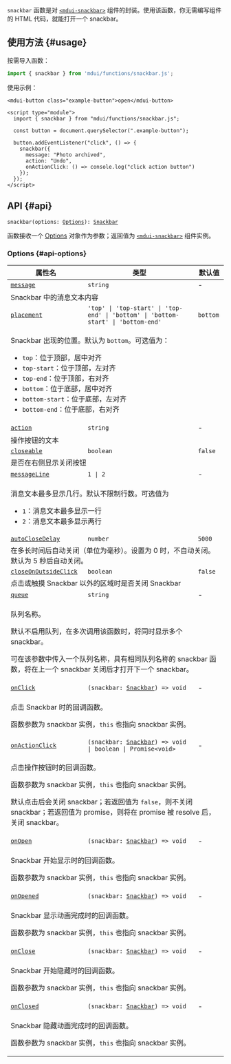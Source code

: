 `snackbar` 函数是对 [`<mdui-snackbar>`](/zh-cn/docs/2/components/snackbar) 组件的封装。使用该函数，你无需编写组件的 HTML 代码，就能打开一个 snackbar。

## 使用方法 {#usage}

按需导入函数：

```js
import { snackbar } from 'mdui/functions/snackbar.js';
```

使用示例：

```html,example
<mdui-button class="example-button">open</mdui-button>

<script type="module">
  import { snackbar } from "mdui/functions/snackbar.js";

  const button = document.querySelector(".example-button");

  button.addEventListener("click", () => {
    snackbar({
      message: "Photo archived",
      action: "Undo",
      onActionClick: () => console.log("click action button")
    });
  });
</script>
```

## API {#api}

<pre><code class="nohighlight">snackbar(options: <a href="#api-options">Options</a>): <a href="/zh-cn/docs/2/components/snackbar">Snackbar</a></code></pre>

函数接收一个 [Options](#api-options) 对象作为参数；返回值为 [`<mdui-snackbar>`](/zh-cn/docs/2/components/snackbar) 组件实例。

### Options {#api-options}

<table>
  <thead>
    <tr>
      <th>属性名</th>
      <th>类型</th>
      <th>默认值</th>
    </tr>
  </thead>
  <tbody>
    <tr id="options-message">
      <td><a href="#options-message"><code>message</code></a></td>
      <td><code>string</code></td>
      <td>-</td>
    </tr>
    <tr>
      <td colspan="3">Snackbar 中的消息文本内容</td>
    </tr>
    <tr id="options-placement">
      <td><a href="#options-placement"><code>placement</code></a></td>
      <td><code>'top' | 'top-start' | 'top-end' | 'bottom' | 'bottom-start' | 'bottom-end'</code></td>
      <td><code>bottom</code></td>
    </tr>
    <tr>
      <td colspan="3">
        <p>Snackbar 出现的位置。默认为 <code>bottom</code>。可选值为：</p>
        <ul>
          <li><code>top</code>：位于顶部，居中对齐</li>
          <li><code>top-start</code>：位于顶部，左对齐</li>
          <li><code>top-end</code>：位于顶部，右对齐</li>
          <li><code>bottom</code>：位于底部，居中对齐</li>
          <li><code>bottom-start</code>：位于底部，左对齐</li>
          <li><code>bottom-end</code>：位于底部，右对齐</li>
        </ul>
      </td>
    </tr>
    <tr id="options-action">
      <td><a href="#options-action"><code>action</code></a></td>
      <td><code>string</code></td>
      <td>-</td>
    </tr>
    <tr>
      <td colspan="3">操作按钮的文本</td>
    </tr>
    <tr id="options-closeable">
      <td><a href="#options-closeable"><code>closeable</code></a></td>
      <td><code>boolean</code></td>
      <td><code>false</code></td>
    </tr>
    <tr>
      <td colspan="3">是否在右侧显示关闭按钮</td>
    </tr>
    <tr id="options-messageLine">
      <td><a href="#options-messageLine"><code>messageLine</code></a></td>
      <td><code>1 | 2</code></td>
      <td>-</td>
    </tr>
    <tr>
      <td colspan="3">
        <p>消息文本最多显示几行。默认不限制行数。可选值为</p>
        <ul>
          <li><code>1</code>：消息文本最多显示一行</li>
          <li><code>2</code>：消息文本最多显示两行</li>
        </ul>
      </td>
    </tr>
    <tr id="options-autoCloseDelay">
      <td><a href="#options-autoCloseDelay"><code>autoCloseDelay</code></a></td>
      <td><code>number</code></td>
      <td><code>5000</code></td>
    </tr>
    <tr>
      <td colspan="3">在多长时间后自动关闭（单位为毫秒）。设置为 0 时，不自动关闭。默认为 5 秒后自动关闭。</td>
    </tr>
    <tr id="options-closeOnOutsideClick">
      <td><a href="#options-closeOnOutsideClick"><code>closeOnOutsideClick</code></a></td>
      <td><code>boolean</code></td>
      <td><code>false</code></td>
    </tr>
    <tr>
      <td colspan="3">点击或触摸 Snackbar 以外的区域时是否关闭 Snackbar</td>
    </tr>
    <tr id="options-queue">
      <td><a href="#options-queue"><code>queue</code></a></td>
      <td><code>string</code></td>
      <td>-</td>
    </tr>
    <tr>
      <td colspan="3">
        <p>队列名称。</p>
        <p>默认不启用队列，在多次调用该函数时，将同时显示多个 snackbar。</p>
        <p>可在该参数中传入一个队列名称，具有相同队列名称的 snackbar 函数，将在上一个 snackbar 关闭后才打开下一个 snackbar。</p>
      </td>
    </tr>
    <tr id="options-onClick">
      <td><a href="#options-onClick"><code>onClick</code></a></td>
      <td><code>(snackbar: <a href="/zh-cn/docs/2/components/snackbar">Snackbar</a>) => void</code></td>
      <td>-</td>
    </tr>
    <tr>
      <td colspan="3">
        <p>点击 Snackbar 时的回调函数。</p>
        <p>函数参数为 snackbar 实例，<code>this</code> 也指向 snackbar 实例。</p>
      </td>
    </tr>
    <tr id="options-onActionClick">
      <td><a href="#options-onActionClick"><code>onActionClick</code></a></td>
      <td><code>(snackbar: <a href="/zh-cn/docs/2/components/snackbar">Snackbar</a>) => void | boolean | Promise&lt;void&gt;</code></td>
      <td>-</td>
    </tr>
    <tr>
      <td colspan="3">
        <p>点击操作按钮时的回调函数。</p>
        <p>函数参数为 snackbar 实例，<code>this</code> 也指向 snackbar 实例。</p>
        <p>默认点击后会关闭 snackbar；若返回值为 <code>false</code>，则不关闭 snackbar；若返回值为 promise，则将在 promise 被 resolve 后，关闭 snackbar。</p>
      </td>
    </tr>
    <tr id="options-onOpen">
      <td><a href="#options-onOpen"><code>onOpen</code></a></td>
      <td><code>(snackbar: <a href="/zh-cn/docs/2/components/snackbar">Snackbar</a>) => void</code></td>
      <td>-</td>
    </tr>
    <tr>
      <td colspan="3">
        <p>Snackbar 开始显示时的回调函数。</p>
        <p>函数参数为 snackbar 实例，<code>this</code> 也指向 snackbar 实例。</p>
      </td>
    </tr>
    <tr id="options-onOpened">
      <td><a href="#options-onOpened"><code>onOpened</code></a></td>
      <td><code>(snackbar: <a href="/zh-cn/docs/2/components/snackbar">Snackbar</a>) => void</code></td>
      <td>-</td>
    </tr>
    <tr>
      <td colspan="3">
        <p>Snackbar 显示动画完成时的回调函数。</p>
        <p>函数参数为 snackbar 实例，<code>this</code> 也指向 snackbar 实例。</p>
      </td>
    </tr>
    <tr id="options-onClose">
      <td><a href="options-onClose"><code>onClose</code></a></td>
      <td><code>(snackbar: <a href="/zh-cn/docs/2/components/snackbar">Snackbar</a>) => void</code></td>
      <td>-</td>
    </tr>
    <tr>
      <td colspan="3">
        <p>Snackbar 开始隐藏时的回调函数。</p>
        <p>函数参数为 snackbar 实例，<code>this</code> 也指向 snackbar 实例。</p>
      </td>
    </tr>
    <tr id="options-onClosed">
      <td><a href="#options-onClosed"><code>onClosed</code></a></td>
      <td><code>(snackbar: <a href="/zh-cn/docs/2/components/snackbar">Snackbar</a>) => void</code></td>
      <td>-</td>
    </tr>
    <tr>
      <td colspan="3">
        <p>Snackbar 隐藏动画完成时的回调函数。</p>
        <p>函数参数为 snackbar 实例，<code>this</code> 也指向 snackbar 实例。</p>
      </td>
    </tr>
  </tbody>
</table>
